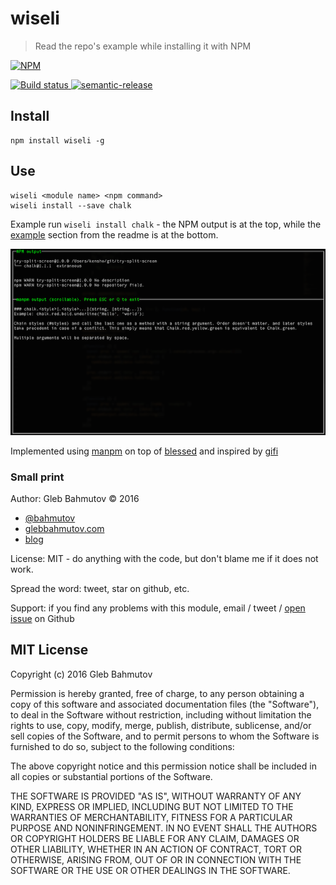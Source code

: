 # wiseli

> Read the repo's example while installing it with NPM

[![NPM][wiseli-icon] ][wiseli-url]

[![Build status][wiseli-ci-image] ][wiseli-ci-url]
[![semantic-release][semantic-image] ][semantic-url]

## Install

    npm install wiseli -g

## Use

    wiseli <module name> <npm command>
    wiseli install --save chalk

Example run `wiseli install chalk` - the NPM output is at the top, while
the [example](https://github.com/chalk/chalk#chalkstylestylestring-string) 
section from the readme is at the bottom.

![example run](images/install-and-example.png)

Implemented using [manpm](https://github.com/bahmutov/manpm) on top of 
[blessed](https://github.com/chjj/blessed) and inspired by [gifi](https://github.com/vdemedes/gifi)

### Small print

Author: Gleb Bahmutov &copy; 2016

* [@bahmutov](https://twitter.com/bahmutov)
* [glebbahmutov.com](http://glebbahmutov.com)
* [blog](http://glebbahmutov.com/blog/)

License: MIT - do anything with the code, but don't blame me if it does not work.

Spread the word: tweet, star on github, etc.

Support: if you find any problems with this module, email / tweet /
[open issue](https://github.com/bahmutov/wiseli/issues) on Github

## MIT License

Copyright (c) 2016 Gleb Bahmutov

Permission is hereby granted, free of charge, to any person
obtaining a copy of this software and associated documentation
files (the "Software"), to deal in the Software without
restriction, including without limitation the rights to use,
copy, modify, merge, publish, distribute, sublicense, and/or sell
copies of the Software, and to permit persons to whom the
Software is furnished to do so, subject to the following
conditions:

The above copyright notice and this permission notice shall be
included in all copies or substantial portions of the Software.

THE SOFTWARE IS PROVIDED "AS IS", WITHOUT WARRANTY OF ANY KIND,
EXPRESS OR IMPLIED, INCLUDING BUT NOT LIMITED TO THE WARRANTIES
OF MERCHANTABILITY, FITNESS FOR A PARTICULAR PURPOSE AND
NONINFRINGEMENT. IN NO EVENT SHALL THE AUTHORS OR COPYRIGHT
HOLDERS BE LIABLE FOR ANY CLAIM, DAMAGES OR OTHER LIABILITY,
WHETHER IN AN ACTION OF CONTRACT, TORT OR OTHERWISE, ARISING
FROM, OUT OF OR IN CONNECTION WITH THE SOFTWARE OR THE USE OR
OTHER DEALINGS IN THE SOFTWARE.

[wiseli-icon]: https://nodei.co/npm/wiseli.png?downloads=true
[wiseli-url]: https://npmjs.org/package/wiseli
[wiseli-ci-image]: https://travis-ci.org/bahmutov/wiseli.png?branch=master
[wiseli-ci-url]: https://travis-ci.org/bahmutov/wiseli
[semantic-image]: https://img.shields.io/badge/%20%20%F0%9F%93%A6%F0%9F%9A%80-semantic--release-e10079.svg
[semantic-url]: https://github.com/semantic-release/semantic-release

